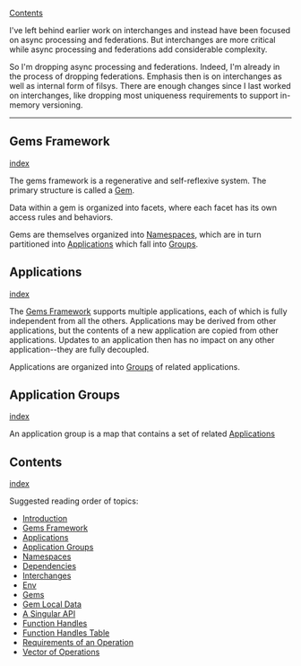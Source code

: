[Contents](../../Topic%20Indexes/Contents.md)

I've left behind earlier work on interchanges and instead have been focused on async processing and federations. But interchanges are more critical while async processing and federations add considerable complexity.

So I'm dropping async processing and federations. Indeed, I'm already in the process of dropping federations. Emphasis then is on interchanges as well as internal form of filsys. There are enough changes since I last worked on interchanges, like dropping most uniqueness requirements to support in-memory versioning.

---

## Gems Framework
[index](../../Topic%20Indexes/Gems%20Framework.md)

The gems framework is a regenerative and self-reflexive system. The primary structure is called a [Gem](../../Topic%20Indexes/Gems.md).

Data within a gem is organized into facets, where each facet has its own access rules and behaviors.

Gems are themselves organized into [Namespaces](../../Topic%20Indexes/Namespaces.md), which are in turn partitioned into [Applications](../../Topic%20Indexes/Applications.md) which fall into [Groups](../../Topic%20Indexes/Application%20Groups.md).

## Applications
[index](../../Topic%20Indexes/Applications.md)

The [Gems Framework](../../Topic%20Indexes/Gems%20Framework.md) supports multiple applications, each of which is fully independent from all the others. Applications may be derived from other applications, but the contents of a new application are copied from other applications. Updates to an application then has no impact on any other application--they are fully decoupled.

Applications are organized into [Groups](../../Topic%20Indexes/Application%20Groups.md) of related applications.

## Application Groups
[index](../../Topic%20Indexes/Application%20Groups.md)

An application group is a map that contains a set of related [Applications](../../Topic%20Indexes/Applications.md)

## Contents
[index](../../Topic%20Indexes/Contents.md)

Suggested reading order of topics:

- [Introduction](../../Topic%20Indexes/Introduction.md)
- [Gems Framework](../../Topic%20Indexes/Gems%20Framework.md)
- [Applications](../../Topic%20Indexes/Applications.md)
- [Application Groups](../../Topic%20Indexes/Application%20Groups.md)
- [Namespaces](../../Topic%20Indexes/Namespaces.md)
- [Dependencies](../../Topic%20Indexes/Dependencies.md)
- [Interchanges](../../Topic%20Indexes/Interchanges.md)
- [Env](../../Topic%20Indexes/Env.md)
- [Gems](../../Topic%20Indexes/Gems.md)
- [Gem Local Data](../../Topic%20Indexes/Gem%20Local%20Data.md)
- [A Singular API](../../Topic%20Indexes/A%20Singular%20API.md)
- [Function Handles](../../Topic%20Indexes/Function%20Handles.md)
- [Function Handles Table](../../Topic%20Indexes/Function%20Handles%20Table.md)
- [Requirements of an Operation](../../Topic%20Indexes/Requirements%20of%20an%20Operation.md)
- [Vector of Operations](../../Topic%20Indexes/Vector%20of%20Operations.md)
